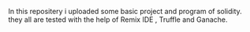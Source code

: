In this repositery i uploaded some basic project and program of solidity. they all are tested with the help of Remix IDE , Truffle and Ganache. 


